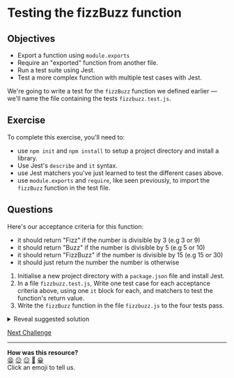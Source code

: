 # Testing the fizzBuzz function

## Objectives

 * Export a function using `module.exports`
 * Require an "exported" function from another file.
 * Run a test suite using Jest. 
 * Test a more complex function with multiple test cases with Jest.

We're going to write a test for the `fizzBuzz` function we defined earlier — we'll name the file containing the tests `fizzbuzz.test.js`.

## Exercise

To complete this exercise, you'll need to: 
  * use `npm init` and `npm install` to setup a project directory and install a library.
  * Use Jest's `describe` and `it` syntax.
  * use Jest matchers you've just learned to test the different cases above.
  * use `module.exports` and `require`, like seen previously, to import the `fizzBuzz` function in the test file.

## Questions

Here's our acceptance criteria for this function:
 * it should return "Fizz" if the number is divisible by 3 (e.g 3 or 9)
 * it should return "Buzz" if  the number is divisible by 5 (e.g 5 or 10)
 * it should return "FizzBuzz" if the number is divisible by 15 (e.g 15 or 30)
 * it should just return the number the number is otherwise

1. Initialise a new project directory with a `package.json` file and install Jest.
2. In a file `fizzbuzz.test.js`, Write one test case for each acceptance criteria above, using one `it` block for each, and matchers to test the function's return value.
3. Write the `fizzBuzz` function in the file `fizzbuzz.js` to the four tests pass.

<details>
<summary>Reveal suggested solution</summary>

Contents of `fizzbuzz.test.js`:
```javascript
const fizzBuzz = require('./fizzbuzz');

describe('fizzBuzz', () => {
  it('returns Fizz when number is 3', () => {
    expect(fizzBuzz(3)).toBe('Fizz');
  });

  it('returns Buzz when number is 5', () => {
    expect(fizzBuzz(5)).toBe('Buzz');
  });

  it('returns FizzBuzz when number is 5', () => {
    expect(fizzBuzz(15)).toBe('FizzBuzz');
  });

  it('returns the number when otherwise', () => {
    expect(fizzBuzz(2)).toBe(2);
  });
});
```
</details>

[Next Challenge](12_arrays.md)

<!-- BEGIN GENERATED SECTION DO NOT EDIT -->

---

**How was this resource?**  
[😫](https://airtable.com/shrUJ3t7KLMqVRFKR?prefill_Repository=makersacademy/javascript-fundamentals&prefill_File=contents/11_testing_fizzbuzz.md&prefill_Sentiment=😫) [😕](https://airtable.com/shrUJ3t7KLMqVRFKR?prefill_Repository=makersacademy/javascript-fundamentals&prefill_File=contents/11_testing_fizzbuzz.md&prefill_Sentiment=😕) [😐](https://airtable.com/shrUJ3t7KLMqVRFKR?prefill_Repository=makersacademy/javascript-fundamentals&prefill_File=contents/11_testing_fizzbuzz.md&prefill_Sentiment=😐) [🙂](https://airtable.com/shrUJ3t7KLMqVRFKR?prefill_Repository=makersacademy/javascript-fundamentals&prefill_File=contents/11_testing_fizzbuzz.md&prefill_Sentiment=🙂) [😀](https://airtable.com/shrUJ3t7KLMqVRFKR?prefill_Repository=makersacademy/javascript-fundamentals&prefill_File=contents/11_testing_fizzbuzz.md&prefill_Sentiment=😀)  
Click an emoji to tell us.

<!-- END GENERATED SECTION DO NOT EDIT -->
